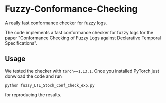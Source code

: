 # Fuzzy-Conformance-Checking
A really fast conformance checker for fuzzy logs.

The code implements a fast conformance checker for fuzzy logs for the paper "Conformance Checking of Fuzzy Logs against Declarative Temporal Specifications".

## Usage
We tested the checker with `torch==1.13.1`. Once you installed PyTorch just donwload the code and run

`python fuzzy_LTL_Stoch_Conf_Check_exp.py`

for reproducing the results.
